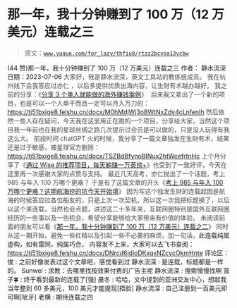 # 那一年，我十分钟赚到了 100 万（12 万美元）连载之三

> 原文：[`www.yuque.com/for_lazy/thfiu8/rtzz2bcvoa13ycbw`](https://www.yuque.com/for_lazy/thfiu8/rtzz2bcvoa13ycbw)

<ne-h2 id="345baf84" data-lake-id="345baf84"><ne-heading-ext><ne-heading-anchor></ne-heading-anchor><ne-heading-fold></ne-heading-fold></ne-heading-ext><ne-heading-content><ne-text id="u644701c8">(44 赞)那一年，我十分钟赚到了 100 万（12 万美元）连载之三</ne-text></ne-heading-content></ne-h2> <ne-p id="u39beac76" data-lake-id="u39beac76"><ne-text id="u8f1951d0">作者： 静水流深</ne-text></ne-p> <ne-p id="u50c4726b" data-lake-id="u50c4726b"><ne-text id="u4f5fad5e">日期：2023-07-06</ne-text></ne-p> <ne-p id="u6a2a651a" data-lake-id="u6a2a651a"><ne-text id="uddb350dc" style="color: rgb(73, 73, 73);">大家好，我是静水流深，英文工具站的教练组成员。</ne-text></ne-p> <ne-p id="ud272a0ef" data-lake-id="ud272a0ef"><ne-text id="uca05229e" style="color: rgb(73, 73, 73);">我在杭州线下会我答应过亦仁 ，以后多提供优质出海内容，让生财有术越办越好。</ne-text></ne-p> <ne-p id="u41ebd5ce" data-lake-id="u41ebd5ce"><ne-text id="u7a7062c3" style="color: rgb(73, 73, 73);">我之前的分享：《</ne-text>[<ne-text id="ud37d6f6c">分享 3 个单人就能做的海外赚钱案例</ne-text>](https://articles.zsxq.com/id_v48v1teovt51.html)<ne-text id="ud16298c0" style="color: rgb(73, 73, 73);">》 </ne-text></ne-p> <ne-p id="u8ef8bc32" data-lake-id="u8ef8bc32"><ne-text id="ue655aa5b" style="color: rgb(73, 73, 73);">后来我又拿出了一个新的项目，也是可以一个人单干而且一定可以月入万刀的：</ne-text></ne-p> <ne-p id="u600a5692" data-lake-id="u600a5692">[<ne-text id="u1a77c1b6">https://tj51bxige8.feishu.cn/docx/M0hMdjWj3o8WtNxZdv4cLnfenIh</ne-text>](https://tj51bxige8.feishu.cn/docx/M0hMdjWj3o8WtNxZdv4cLnfenIh)</ne-p> <ne-p id="ubc8b2bc6" data-lake-id="ubc8b2bc6"><ne-text id="ucd7bb030" style="color: rgb(73, 73, 73);">然后依然一些人存在疑问，今天我在这里用正在跑的一个项目，分享给大家，当然这个项目我一年前也在我的星球丝绸之路几次提示过会员是可以做的，只是没人玩得有我这么大。</ne-text></ne-p> <ne-p id="u2e7c515a" data-lake-id="u2e7c515a"><ne-text id="udfb4f61d" style="color: rgb(73, 73, 73);">前段时间 chatGPT 火的时候，我分享了一篇文章独发在生财有术，结果还是过于敏感，被星球官方删除：</ne-text></ne-p> <ne-p id="uf40cdfaa" data-lake-id="uf40cdfaa">[<ne-text id="ub8a5256b">https://tj51bxige8.feishu.cn/docx/TSZBdBfynoBINux2htWcefrtnHc</ne-text>](https://tj51bxige8.feishu.cn/docx/TSZBdBfynoBINux2htWcefrtnHc)</ne-p> <ne-p id="u308b94f2" data-lake-id="u308b94f2"><ne-text id="ud300d7c8" style="color: rgb(73, 73, 73);">上个月分享了《</ne-text>[<ne-text id="uf171f4d7">通过 Wise 的推荐项目，每天躺赚一万英镑+</ne-text>](https://articles.zsxq.com/id_qnc6wdmglwlw.html)<ne-text id="uf00889a3" style="color: rgb(73, 73, 73);">》也受到了一致好评，今天在这里再一次感谢大家的点赞与支持。</ne-text></ne-p> <ne-p id="u90eba2c5" data-lake-id="u90eba2c5"><ne-text id="uea952259" style="color: rgb(73, 73, 73);">最近几天高考，亦仁抛出了一个话题，考上 985 与年入 100 万哪个更难？</ne-text></ne-p> <ne-p id="ua7fa0595" data-lake-id="ua7fa0595"><ne-text id="u3bb894a0" style="color: rgb(73, 73, 73);">于是有了这篇文章的开头《</ne-text>[<ne-text id="uc3912579">考上 985 与年入 100 万哪个更难？这期航海挖的坑今天开始填</ne-text>](https://articles.zsxq.com/id_65wzma8vdxok.html)<ne-text id="u602c2d8b" style="color: rgb(73, 73, 73);">》</ne-text></ne-p> <ne-p id="u1c88aa30" data-lake-id="u1c88aa30"><ne-text id="u2a915f2d" style="color: rgb(73, 73, 73);">因为写这个独发生财的连载起因是航海的时候答应过各位船友的，只是上次一次契机，所以这一次我把标题换了，以后以这个来连载，当然也会点题，讲述这二十多年来，互联网圈特别是国外互联网圈经历的一些事以及一些机会，希望分享能够给大家带来有价值的体验。</ne-text></ne-p> <ne-p id="u3a008fca" data-lake-id="u3a008fca"><ne-text id="u0e62036f" style="color: rgb(73, 73, 73);">未阅读前面的朋友可以看《</ne-text>[<ne-text id="ub9ee0b39">那一年，我十分钟赚到了 100 万（12 万美元）连载之二</ne-text>](https://articles.zsxq.com/id_bo54f1j15pfl.html)<ne-text id="u98b3bd4e" style="color: rgb(73, 73, 73);">》</ne-text></ne-p> <ne-p id="u7e6dee46" data-lake-id="u7e6dee46"><ne-text id="u404f6fec" style="color: rgb(73, 73, 73);">同时从这一期开始，避免一些杠精以及引起一些不必要的麻烦，加一句话，</ne-text><ne-text id="u24e829ab" ne-bold="true">此连载纯属虚构，如有雷同，纯属巧合</ne-text><ne-text id="u148390cd" style="color: rgb(73, 73, 73);">。</ne-text></ne-p> <ne-p id="u705639b3" data-lake-id="u705639b3"><ne-text id="ue3017f0c">内容发不上来，大家可以去飞书查阅：</ne-text></ne-p> <ne-p id="u4e3b53a2" data-lake-id="u4e3b53a2">[<ne-text id="u12546167">https://tj51bxige8.feishu.cn/docx/DNrcd6idioDKxqxNZcycOkmHnte</ne-text>](https://tj51bxige8.feishu.cn/docx/DNrcd6idioDKxqxNZcycOkmHnte)</ne-p> <ne-hole id="ub9a499b1" data-lake-id="ub9a499b1"><ne-card data-card-name="hr" data-card-type="block" id="o5SpJ" data-event-boundary="card"><ne-p id="u5b38d80c" data-lake-id="u5b38d80c"><ne-text id="u895bb5a2">评论区：</ne-text></ne-p> <ne-p id="u2f8146e9" data-lake-id="u2f8146e9"><ne-text id="u643b4574">俊 : 之前好像发表过这个文章吧，感觉看到过</ne-text> <ne-text id="u5ffc7bfb">静水流深 : 是连载，标题都是一样的。</ne-text> <ne-text id="u2f5f7dc7">Sunwei : 求教：去哪里找按效果付费的广告主呢</ne-text> <ne-text id="u2ee9a945">静水流深 : 搜索慢慢找啊</ne-text> <ne-text id="ua3220cd0">篮子🍀 : 终于看到最新的连载了[强]</ne-text> <ne-text id="uccc2c2ff">晨冬 : 哈哈，文中提到的亚洲交友中心，想起我当年整到 60 多美元，100 美元才能提现[捂脸]</ne-text> <ne-text id="ub56c5a18">静水流深 : 自己注册到一百美元即可啊[呲牙]</ne-text> <ne-text id="u70fe7ad0">老横 : 期待连载之四</ne-text></ne-p></ne-card></ne-hole>